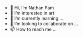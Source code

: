 - 👋 Hi, I’m Nathan Pam
- 👀 I’m interested in art
- 🌱 I’m currently learning ...
- 💞️ I’m looking to collaborate on ...
- 📫 How to reach me ...

<!---
NathanPam/NathanPam is a ✨ special ✨ repository because its `README.md` (this file) appears on your GitHub profile.
You can click the Preview link to take a look at your changes.
--->
